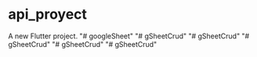 # api_proyect

A new Flutter project.
"# googleSheet" 
"# gSheetCrud" 
"# gSheetCrud" 
"# gSheetCrud" 
"# gSheetCrud" 
"# gSheetCrud" 
